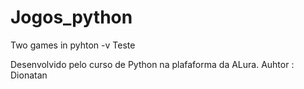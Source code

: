 # Jogos_python
Two games in pyhton -v Teste

Desenvolvido pelo curso de Python na plafaforma da ALura.
Auhtor : Dionatan
